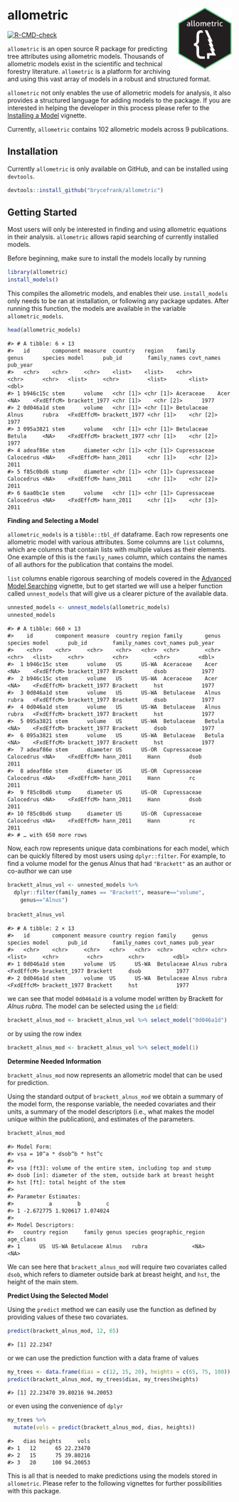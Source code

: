 
# allometric <a href="https://brycefrank.com/allometric/"><img src='man/figures/logo.png' align="right" height="139" /></a>

<!-- badges: start -->

[![R-CMD-check](https://github.com/brycefrank/allometric/actions/workflows/check-standard.yaml/badge.svg)](https://github.com/brycefrank/allometric/actions/workflows/check-standard.yaml)
<!-- badges: end -->

`allometric` is an open source R package for predicting tree attributes
using allometric models. Thousands of allometric models exist in the
scientific and technical forestry literature. `allometric` is a platform
for archiving and using this vast array of models in a robust and
structured format.

`allometric` not only enables the use of allometric models for analysis,
it also provides a structured language for adding models to the package.
If you are interested in helping the developer in this process please
refer to the [Installing a
Model](https://brycefrank.com/allometric/articles/installing_a_model.html)
vignette.

Currently, `allometric` contains 102 allometric models across 9
publications.

## Installation

Currently `allometric` is only available on GitHub, and can be installed
using `devtools`.

``` r
devtools::install_github("brycefrank/allometric")
```

## Getting Started

Most users will only be interested in finding and using allometric
equations in their analysis. `allometric` allows rapid searching of
currently installed models.

Before beginning, make sure to install the models locally by running

``` r
library(allometric)
install_models()
```

This compiles the allometric models, and enables their use.
`install_models` only needs to be ran at installation, or following any
package updates. After running this function, the models are available
in the variable `allometric_models`.

``` r
head(allometric_models)
```

    #> # A tibble: 6 × 13
    #>   id       component measure  country   region    family       genus      species model      pub_id        family_names covt_names pub_year
    #>   <chr>    <chr>     <chr>    <list>    <list>    <chr>        <chr>      <chr>   <list>     <chr>         <list>       <list>        <dbl>
    #> 1 b946c15c stem      volume   <chr [1]> <chr [1]> Aceraceae    Acer       <NA>    <FxdEffcM> brackett_1977 <chr [1]>    <chr [2]>      1977
    #> 2 0d046a1d stem      volume   <chr [1]> <chr [1]> Betulaceae   Alnus      rubra   <FxdEffcM> brackett_1977 <chr [1]>    <chr [2]>      1977
    #> 3 095a3821 stem      volume   <chr [1]> <chr [1]> Betulaceae   Betula     <NA>    <FxdEffcM> brackett_1977 <chr [1]>    <chr [2]>      1977
    #> 4 adeaf86e stem      diameter <chr [1]> <chr [1]> Cupressaceae Calocedrus <NA>    <FxdEffcM> hann_2011     <chr [1]>    <chr [2]>      2011
    #> 5 f85c0bd6 stump     diameter <chr [1]> <chr [1]> Cupressaceae Calocedrus <NA>    <FxdEffcM> hann_2011     <chr [1]>    <chr [2]>      2011
    #> 6 6aa0bc1e stem      volume   <chr [1]> <chr [1]> Cupressaceae Calocedrus <NA>    <FxdEffcM> hann_2011     <chr [1]>    <chr [3]>      2011

**Finding and Selecting a Model**

`allometric_models` is a `tibble::tbl_df` dataframe. Each row represents
one allometric model with various attributes. Some columns are `list`
columns, which are columns that contain lists with multiple values as
their elements. One example of this is the `family_names` column, which
contains the names of all authors for the publication that contains the
model.

`list` columns enable rigorous searching of models covered in the
[Advanced Model
Searching](https://brycefrank.com/allometric/articles/advanced_searching.html)
vignette, but to get started we will use a helper function called
`unnest_models` that will give us a clearer picture of the available
data.

``` r
unnested_models <- unnest_models(allometric_models)
unnested_models
```

    #> # A tibble: 660 × 13
    #>    id       component measure  country region family       genus      species model      pub_id        family_names covt_names pub_year
    #>    <chr>    <chr>     <chr>    <chr>   <chr>  <chr>        <chr>      <chr>   <list>     <chr>         <chr>        <chr>         <dbl>
    #>  1 b946c15c stem      volume   US      US-WA  Aceraceae    Acer       <NA>    <FxdEffcM> brackett_1977 Brackett     dsob           1977
    #>  2 b946c15c stem      volume   US      US-WA  Aceraceae    Acer       <NA>    <FxdEffcM> brackett_1977 Brackett     hst            1977
    #>  3 0d046a1d stem      volume   US      US-WA  Betulaceae   Alnus      rubra   <FxdEffcM> brackett_1977 Brackett     dsob           1977
    #>  4 0d046a1d stem      volume   US      US-WA  Betulaceae   Alnus      rubra   <FxdEffcM> brackett_1977 Brackett     hst            1977
    #>  5 095a3821 stem      volume   US      US-WA  Betulaceae   Betula     <NA>    <FxdEffcM> brackett_1977 Brackett     dsob           1977
    #>  6 095a3821 stem      volume   US      US-WA  Betulaceae   Betula     <NA>    <FxdEffcM> brackett_1977 Brackett     hst            1977
    #>  7 adeaf86e stem      diameter US      US-OR  Cupressaceae Calocedrus <NA>    <FxdEffcM> hann_2011     Hann         dsob           2011
    #>  8 adeaf86e stem      diameter US      US-OR  Cupressaceae Calocedrus <NA>    <FxdEffcM> hann_2011     Hann         rc             2011
    #>  9 f85c0bd6 stump     diameter US      US-OR  Cupressaceae Calocedrus <NA>    <FxdEffcM> hann_2011     Hann         dsob           2011
    #> 10 f85c0bd6 stump     diameter US      US-OR  Cupressaceae Calocedrus <NA>    <FxdEffcM> hann_2011     Hann         rc             2011
    #> # … with 650 more rows

Now, each row represents unique data combinations for each model, which
can be quickly filtered by most users using `dplyr::filter`. For
example, to find a volume model for the genus Alnus that had
`"Brackett"` as an author or co-author we can use

``` r
brackett_alnus_vol <- unnested_models %>%
  dplyr::filter(family_names == "Brackett", measure=="volume",
    genus=="Alnus")

brackett_alnus_vol
```

    #> # A tibble: 2 × 13
    #>   id       component measure country region family     genus species model      pub_id        family_names covt_names pub_year
    #>   <chr>    <chr>     <chr>   <chr>   <chr>  <chr>      <chr> <chr>   <list>     <chr>         <chr>        <chr>         <dbl>
    #> 1 0d046a1d stem      volume  US      US-WA  Betulaceae Alnus rubra   <FxdEffcM> brackett_1977 Brackett     dsob           1977
    #> 2 0d046a1d stem      volume  US      US-WA  Betulaceae Alnus rubra   <FxdEffcM> brackett_1977 Brackett     hst            1977

we can see that model `0d046a1d` is a volume model written by Brackett
for *Alnus rubra*. The model can be selected using the `id` field:

``` r
brackett_alnus_mod <- brackett_alnus_vol %>% select_model("0d046a1d")
```

or by using the row index

``` r
brackett_alnus_mod <- brackett_alnus_vol %>% select_model(1)
```

**Determine Needed Information**

`brackett_alnus_mod` now represents an allometric model that can be used
for prediction.

Using the standard output of `brackett_alnus_mod` we obtain a summary of
the model form, the response variable, the needed covariates and their
units, a summary of the model descriptors (i.e., what makes the model
unique within the publication), and estimates of the parameters.

``` r
brackett_alnus_mod
```

    #> Model Form: 
    #> vsa = 10^a * dsob^b * hst^c 
    #>  
    #> vsa [ft3]: volume of the entire stem, including top and stump
    #> dsob [in]: diameter of the stem, outside bark at breast height
    #> hst [ft]: total height of the stem
    #> 
    #> Parameter Estimates: 
    #>           a        b        c
    #> 1 -2.672775 1.920617 1.074024
    #> 
    #> Model Descriptors: 
    #>   country region     family genus species geographic_region age_class
    #> 1      US  US-WA Betulaceae Alnus   rubra              <NA>      <NA>

We can see here that `brackett_alnus_mod` will require two covariates
called `dsob`, which refers to diameter outside bark at breast height,
and `hst`, the height of the main stem.

**Predict Using the Selected Model**

Using the `predict` method we can easily use the function as defined by
providing values of these two covariates.

``` r
predict(brackett_alnus_mod, 12, 65)
```

    #> [1] 22.2347

or we can use the prediction function with a data frame of values

``` r
my_trees <- data.frame(dias = c(12, 15, 20), heights = c(65, 75, 100))
predict(brackett_alnus_mod, my_trees$dias, my_trees$heights)
```

    #> [1] 22.23470 39.80216 94.20053

or even using the convenience of `dplyr`

``` r
my_trees %>%
  mutate(vols = predict(brackett_alnus_mod, dias, heights))
```

    #>   dias heights     vols
    #> 1   12      65 22.23470
    #> 2   15      75 39.80216
    #> 3   20     100 94.20053

This is all that is needed to make predictions using the models stored
in `allometric`. Please refer to the following vignettes for further
possibilities with this package.
